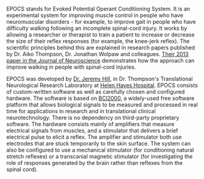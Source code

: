 EPOCS stands for Evoked Potential Operant Conditioning System.  It is an experimental system for improving muscle control in people who have neuromuscular disorders - for example, to improve gait in people who have difficulty walking following an incomplete spinal-cord injury. It works by allowing a researcher or therapist to train a patient to increase or decrease the size of their reflex responses (for example, the knee-jerk reflex). The scientific principles behind this are explained in research papers published by Dr. Aiko Thompson, Dr. Jonathan Wolpaw and colleagues. [Their 2013 paper in the Journal of Neuroscience](http://jneurosci.org/content/33/6/2365) demonstrates how the approach can improve walking in people with spinal-cord injuries.

EPOCS was developed by [Dr. Jeremy Hill](http://schalklab.org/jhill), in Dr. Thompson's Translational Neurological Research Laboratory at [Helen Hayes Hospital](http://www.helenhayeshospital.org/). EPOCS consists of custom-written software as well as carefully chosen and configured hardware. The software is based on [BCI2000](http://bci2000.org), a widely-used free software platform that allows biological signals to be measured and processed in real time for applications in research and in translational clinical neurotechnology. There is no dependency on third-party proprietary software.  The hardware consists mainly of amplifiers that measure electrical signals from muscles, and a stimulator that delivers a brief electrical pulse to elicit a reflex. The amplifier and stimulator both use electrodes that are stuck temporarily to the skin surface.  The system can also be configured to use a mechanical stimulator (for conditioning natural stretch reflexes) or a transcanial magnetic stimulator (for investigating the role of responses generated by the brain rather than reflexes from the spinal cord).